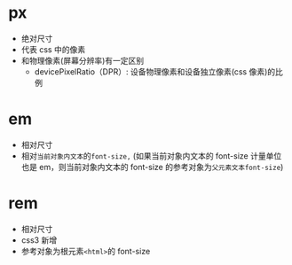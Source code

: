# px

- 绝对尺寸
- 代表 css 中的像素
- 和物理像素(屏幕分辨率)有一定区别
  - devicePixelRatio（DPR）: 设备物理像素和设备独立像素(css 像素)的比例

# em

- 相对尺寸
- 相对`当前对象内文本`的`font-size,` (如果当前对象内文本的 font-size 计量单位也是 em，则当前对象内文本的 font-size 的参考对象为`父元素文本font-size`)

# rem

- 相对尺寸
- css3 新增
- 参考对象为根元素`<html>`的 font-size
